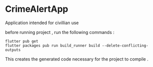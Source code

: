 # CrimeAlertApp
Application intended for civillian use 

before running project , run the following commands :
```
flutter pub get
flutter packages pub run build_runner build --delete-conflicting-outputs
```

This creates the generated code necessary for the project to compile .
